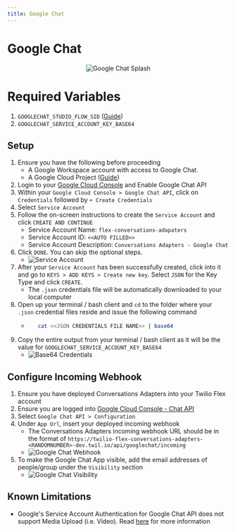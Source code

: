 ```yaml
---
title: Google Chat
---
```


# Google Chat

<p align="center">
    <img src="../img/channels/googlechat-splash.png" alt="Google Chat Splash" />
</p>

# Required Variables

1. `GOOGLECHAT_STUDIO_FLOW_SID` ([Guide](../getting-started/create-studio-flow))
1. `GOOGLECHAT_SERVICE_ACCOUNT_KEY_BASE64`

## Setup

1. Ensure you have the following before proceeding
   - A Google Workspace account with access to Google Chat.
   - A Google Cloud Project ([Guide](https://developers.google.com/workspace/guides/create-project))
1. Login to your [Google Cloud Console](https://console.cloud.google.com/apis/api/chat.googleapis.com/) and Enable Google Chat API
1. Within your `Google Cloud Console > Google Chat API`, click on `Credentials` followed by `+ Create Credentials`
1. Select `Service Account`
1. Follow the on-screen instructions to create the `Service Account` and click `CREATE AND CONTINUE`
   - Service Account Name: `flex-conversations-adapaters`
   - Service Account ID: `<<AUTO FILLED>>`
   - Service Account Description: `Conversations Adapters - Google Chat`
1. Click `DONE`. You can skip the optional steps.
   - ![Service Account](/img/channels/googlechat-service-account.png)
1. After your `Service Account` has been successfully created, click into it and go to `KEYS > ADD KEYS > Create new key`. Select `JSON` for the Key Type and click `CREATE`.
   - The `.json` credentials file will be automatically downloaded to your local computer
1. Open up your terminal / bash client and `cd` to the folder where your `.json` credential files reside and issue the following command
   - ```bash
        cat <<JSON CREDENTIALS FILE NAME>> | base64
     ```
1. Copy the entire output from your terminal / bash client as it will be the value for `GOOGLECHAT_SERVICE_ACCOUNT_KEY_BASE64`
   - ![Base64 Credentials](/img/channels/googlechat-base64-credentials.png)

## Configure Incoming Webhook

1. Ensure you have deployed Conversations Adapters into your Twilio Flex account
1. Ensure you are logged into [Google Cloud Console - Chat API](https://console.cloud.google.com/apis/api/chat.googleapis.com/)
1. Select `Google Chat API > Configuration`
1. Under `App Url`, insert your deployed incoming webhook
   - The Conversations Adapters incoming webhook URL should be in the format of `https://twilio-flex-conversations-adapters-<RANDOMNUMBER>-dev.twil.io/api/googlechat/incoming`
   - ![Google Chat Webhook](/img/channels/googlechat-set-webhook.png)
1. To make the Google Chat App visible, add the email addresses of people/group under the `Visibility` section
   - ![Google Chat Visibility](/img/channels/googlechat-visibility.png)

## Known Limitations

- Google's Service Account Authentication for Google Chat API does not support Media Upload (i.e. Video). Read [here](https://developers.google.com/chat/api/guides/auth#asynchronous-chat-calls) for more information
